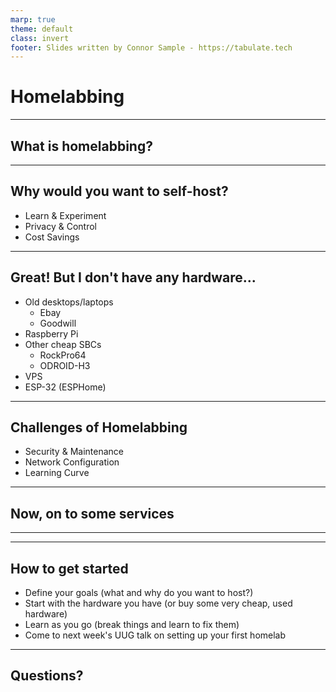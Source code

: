 ```yaml
---
marp: true
theme: default
class: invert
footer: Slides written by Connor Sample - https://tabulate.tech
---
```


# Homelabbing

---

<!-- footer: "" -->

## What is homelabbing?

---

## Why would you want to self-host?

- Learn & Experiment
- Privacy & Control
- Cost Savings

---

## Great! But I don't have any hardware...

- Old desktops/laptops
  - Ebay
  - Goodwill
- Raspberry Pi
- Other cheap SBCs
  - RockPro64
  - ODROID-H3
- VPS
- ESP-32 (ESPHome)

---

## Challenges of Homelabbing

- Security & Maintenance
- Network Configuration
- Learning Curve

---

## Now, on to some services

---

<!-- TODO: list services -->

---

## How to get started

- Define your goals (what and why do you want to host?)
- Start with the hardware you have (or buy some very cheap, used hardware)
- Learn as you go (break things and learn to fix them)
- Come to next week's UUG talk on setting up your first homelab

---

## Questions?
